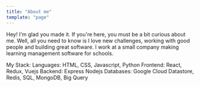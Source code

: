 ```yaml
---
title: "About me"
template: "page"
---
```


Hey! I'm glad you made it. If you're here, you must be a bit curious about me. Well, all you need to know is I love new challenges, working with good people and building great software. I work at a small company making learning management software for schools.

My Stack:
Languages: HTML, CSS, Javascript, Python
Frontend: React, Redux, Vuejs
Backend: Express Nodejs
Databases: Google Cloud Datastore, Redis, SQL, MongoDB, Big Query
